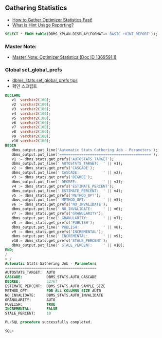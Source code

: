 ## Gathering Statistics
* [How to Gather Optimizer Statistics Fast!](https://blogs.oracle.com/optimizer/how-to-gather-optimizer-statistics-fast)
* [What is Hint Usage Reporting?](https://blogs.oracle.com/optimizer/hint-usage-reporting)

```sql
SELECT * FROM table(DBMS_XPLAN.DISPLAY(FORMAT=>'BASIC +HINT_REPORT'));
```
### Master Note: 
* [ Master Note: Optimizer Statistics (Doc ID 1369591.1)](https://support.oracle.com/epmos/faces/SearchDocDisplay?_adf.ctrl-state=90kjb4hnm_4&_afrLoop=381271140089258#aref_section213)
### Global set_global_prefs
* [dbms_stats.set_global_prefs tips](http://www.dba-oracle.com/t_dbms_stats_set_global_prefs.htm)
* 확인 스크립트

```sql
DECLARE
   v1  varchar2(100);
   v2  varchar2(100);
   v3  varchar2(100);
   v4  varchar2(100);
   v5  varchar2(100);
   v6  varchar2(100);
   v7  varchar2(100);
   v8  varchar2(100);
   v9  varchar2(100);
   v10 varchar2(100);
BEGIN
   dbms_output.put_line('Automatic Stats Gathering Job - Parameters');
   dbms_output.put_line('==========================================');
   v1 := dbms_stats.get_prefs('AUTOSTATS_TARGET');
   dbms_output.put_line(' AUTOSTATS_TARGET:  ' || v1);
   v2 := dbms_stats.get_prefs('CASCADE');
   dbms_output.put_line(' CASCADE:           ' || v2);
   v3 := dbms_stats.get_prefs('DEGREE');
   dbms_output.put_line(' DEGREE:            ' || v3);
   v4 := dbms_stats.get_prefs('ESTIMATE_PERCENT');
   dbms_output.put_line(' ESTIMATE_PERCENT:  ' || v4);
   v5 := dbms_stats.get_prefs('METHOD_OPT');
   dbms_output.put_line(' METHOD_OPT:        ' || v5);
   v6 := dbms_stats.get_prefs('NO_INVALIDATE');
   dbms_output.put_line(' NO_INVALIDATE:     ' || v6);
   v7 := dbms_stats.get_prefs('GRANULARITY');
   dbms_output.put_line(' GRANULARITY:       ' || v7);
   v8 := dbms_stats.get_prefs('PUBLISH');
   dbms_output.put_line(' PUBLISH:           ' || v8);
   v9 := dbms_stats.get_prefs('INCREMENTAL');
   dbms_output.put_line(' INCREMENTAL:       ' || v9);
   v10:= dbms_stats.get_prefs('STALE_PERCENT');
   dbms_output.put_line(' STALE_PERCENT:     ' || v10);
END;
/
> /
Automatic Stats Gathering Job - Parameters
==========================================
AUTOSTATS_TARGET:  AUTO
CASCADE:           DBMS_STATS.AUTO_CASCADE
DEGREE:            32767
ESTIMATE_PERCENT:  DBMS_STATS.AUTO_SAMPLE_SIZE
METHOD_OPT:        FOR ALL COLUMNS SIZE AUTO
NO_INVALIDATE:     DBMS_STATS.AUTO_INVALIDATE
GRANULARITY:       AUTO
PUBLISH:           TRUE
INCREMENTAL:       FALSE
STALE_PERCENT:     10

PL/SQL procedure successfully completed.

SQL>

```
